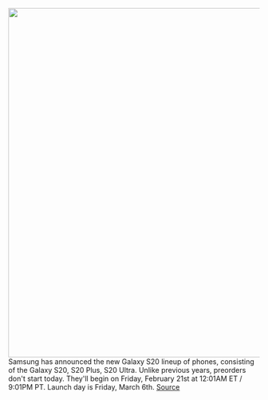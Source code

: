 <img src='https://cdn.vox-cdn.com/thumbor/ZiTONagZuqZKFDIPyTq4t-XZV40=/0x0:2040x1360/1200x800/filters:focal(857x517:1183x843)/cdn.vox-cdn.com/uploads/chorus_image/image/66295182/vpavic_200206_3899_0149.0.jpg' width='700px' /><br/>
Samsung has announced the new Galaxy S20 lineup of phones, consisting of the Galaxy S20, S20 Plus, S20 Ultra. Unlike previous years, preorders don't start today. They'll begin on Friday, February 21st at 12:01AM ET / 9:01PM PT. Launch day is Friday, March 6th.
<a href='https://www.theverge.com/2020/2/11/21126784/samsung-galaxy-s20-plus-ultra-preorder-how-to-price-verizon-tmobile-sprint'> Source <a/>